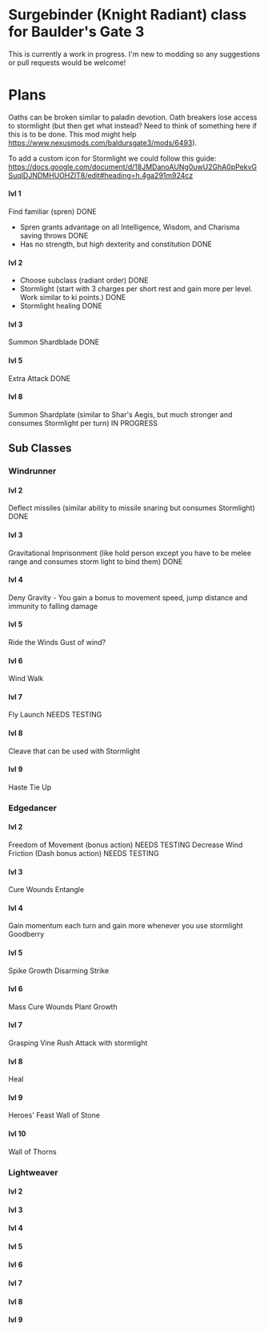# Surgebinder (Knight Radiant) class for Baulder's Gate 3
This is currently a work in progress. I'm new to modding so any suggestions or pull requests would be welcome!

# Plans
Oaths can be broken similar to paladin devotion. Oath breakers lose access to stormlight (but then get what instead? Need to think of something here if this is to be done. This mod might help https://www.nexusmods.com/baldursgate3/mods/6493).

To add a custom icon for Stormlight we could follow this guide: https://docs.google.com/document/d/18JMDanoAUNg0uwU2GhA0pPekvGSuqIDJNDMHUOHZIT8/edit#heading=h.4ga291m924cz

#### lvl 1
Find familiar (spren) DONE
* Spren grants advantage on all Intelligence, Wisdom, and Charisma saving throws DONE
* Has no strength, but high dexterity and constitution DONE

#### lvl 2
* Choose subclass (radiant order) DONE
* Stormlight (start with 3 charges per short rest and gain more per level. Work similar to ki points.) DONE
* Stormlight healing DONE

#### lvl 3
Summon Shardblade DONE

#### lvl 5
Extra Attack DONE

#### lvl 8
Summon Shardplate (similar to Shar's Aegis, but much stronger and consumes Stormlight per turn) IN PROGRESS

## Sub Classes
### Windrunner
#### lvl 2
Deflect missiles (similar ability to missile snaring but consumes Stormlight) DONE

#### lvl 3
Gravitational Imprisonment (like hold person except you have to be melee range and consumes storm light to bind them) DONE

#### lvl 4
Deny Gravity - You gain a bonus to movement speed, jump distance and immunity to falling damage

#### lvl 5
Ride the Winds
Gust of wind?

#### lvl 6
Wind Walk

#### lvl 7
Fly
Launch NEEDS TESTING

#### lvl 8
Cleave that can be used with Stormlight

#### lvl 9
Haste
Tie Up

### Edgedancer
#### lvl 2
Freedom of Movement (bonus action) NEEDS TESTING
Decrease Wind Friction (Dash bonus action) NEEDS TESTING

#### lvl 3
Cure Wounds
Entangle

#### lvl 4
Gain momentum each turn and gain more whenever you use stormlight
Goodberry

#### lvl 5
Spike Growth
Disarming Strike

#### lvl 6
Mass Cure Wounds
Plant Growth

#### lvl 7
Grasping Vine
Rush Attack with stormlight

#### lvl 8
Heal

#### lvl 9
Heroes' Feast
Wall of Stone

#### lvl 10
Wall of Thorns

### Lightweaver
#### lvl 2

#### lvl 3

#### lvl 4

#### lvl 5

#### lvl 6

#### lvl 7

#### lvl 8

#### lvl 9